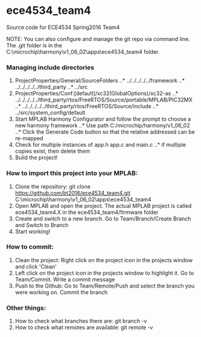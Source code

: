 # ece4534_team4
Source code for ECE4534 Spring2016 Team4

NOTE: You can also configure and manage the git repo via command line. The .git folder is in the C:\microchip\harmony\v1_06_02\apps\ece4534_team4 folder.

### Managing include directories
1. ProjectProperties/General/SourceFolders
..* ../../../../../framework
..* ../../../../../third_party
..* ../src
2. ProjectProperties/Conf:[default]/xc32(GlobalOptions)/xc32-as
..* ../../../../../third_party/rtos/FreeRTOS/Source/portable/MPLAB/PIC32MX
..* ../../../../../third_party/rtos/FreeRTOS/Source/include
..* ../src/system_config/default
3. Start MPLAB Harmony Configurator and follow the prompt to choose a new harmony framework
..* Use path C:/microchip/harmony/v1_06_02
..* Click the Generate Code button so that the relative addressed can be re-mapped
4. Check for multiple instances of app.h app.c and main.c
..* if multiple copies exist, then delete them
 5. Build the project!

### How to import this project into your MPLAB:
1. Clone the repository: git clone https://github.com/bt2016/ece4534_team4.git C:\microchip\harmony\v1_06_02\apps\ece4534_team4
2. Open MPLAB and open the project. The actual MPLAB project is called ece4534_team4.X in the ece4534_team4/firmware folder
3. Create and switch to a new branch. Go to Team/Branch/Create Branch and Switch to Branch
4. Start working!

### How to commit:
1. Clean the project: Right click on the project icon in the projects window and click 'Clean'
2. Left click on the project icon in the projects window to highlight it. Go to Team/Commit. Write a commit message
3. Push to the Github: Go to Team/Remote/Push and select the branch you were working on. Commit the branch

### Other things:
1. How to check what branches there are: git branch -v
2. How to check what remotes are available: git remote -v

